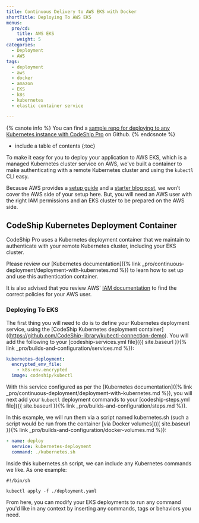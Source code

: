 ```yaml
---
title: Continuous Delivery to AWS EKS with Docker
shortTitle: Deploying To AWS EKS
menus:
  pro/cd:
    title: AWS EKS
    weight: 5
categories:
  - Deployment
  - AWS   
tags:
  - deployment
  - aws
  - docker
  - amazon
  - EKS
  - k8s
  - kubernetes
  - elastic container service

---
```


{% csnote info %}
You can find a [sample repo for deploying to any Kubernetes instance with CodeShip Pro](https://github.com/CodeShip-library/kubectl-connection-demo) on Github.
{% endcsnote %}

* include a table of contents
{:toc}

To make it easy for you to deploy your application to AWS EKS, which is a managed Kubernetes cluster service on AWS, we've built a container to make authenticating with a remote Kubernetes cluster and using the `kubectl` CLI easy.

Because AWS provides a [setup guide](https://docs.aws.amazon.com/eks/latest/userguide/getting-started.html) and a [starter blog post](https://aws.amazon.com/blogs/opensource/eksctl-eks-cluster-one-command/), we won’t cover the AWS side of your setup here. But, you will need an AWS user with the right IAM permissions and an EKS cluster to be prepared on the AWS side.

## CodeShip Kubernetes Deployment Container

CodeShip Pro uses a Kubernetes deployment container that we maintain to authenticate with your remote Kubernetes cluster, including your EKS cluster.

Please review our [Kubernetes documentation]({% link _pro/continuous-deployment/deployment-with-kubernetes.md %}) to learn how to set up and use this authentication container.

It is also advised that you review AWS' [IAM documentation](https://docs.aws.amazon.com/IAM/latest/UserGuide/introduction_access-management.html) to find the correct policies for your AWS user.

### Deploying To EKS

The first thing you will need to do is to define your Kubernetes deployment service, using the [CodeShip Kubernetes deployment container]((https://github.com/CodeShip-library/kubectl-connection-demo). You will add the following to your [codeship-services.yml file]({{ site.baseurl }}{% link _pro/builds-and-configuration/services.md %}):


```yaml
kubernetes-deployment:
  encrypted_env_file:
    - k8s-env.encrypted
  image: codeship/kubectl
```

With this service configured as per the [Kubernetes documentation]({% link _pro/continuous-deployment/deployment-with-kubernetes.md %}), you will next add your `kubectl` deployment commands to your [codeship-steps.yml file]({{ site.baseurl }}{% link _pro/builds-and-configuration/steps.md %}).

In this example, we will run them via a script named kubernetes.sh (such a script would be run from the container [via Docker volumes]({{ site.baseurl }}{% link _pro/builds-and-configuration/docker-volumes.md %}):

```yaml
- name: deploy
  service: kubernetes-deployment
  command: ./kubernetes.sh
```

Inside this kubernetes.sh script, we can include any Kubernetes commands we like. As one example:

```
#!/bin/sh

kubectl apply -f ./deployment.yaml
```

From here, you can modify your EKS deployments to run any command you'd like in any context by inserting any commands, tags or behaviors you need.
